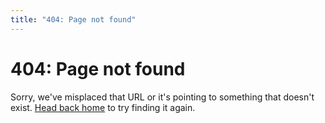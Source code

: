 ```yaml
---
title: "404: Page not found"
---
```


# 404: Page not found

Sorry, we've misplaced that URL or it's pointing to something that doesn't exist. [Head back home](index.md) to try finding it again.</p>
